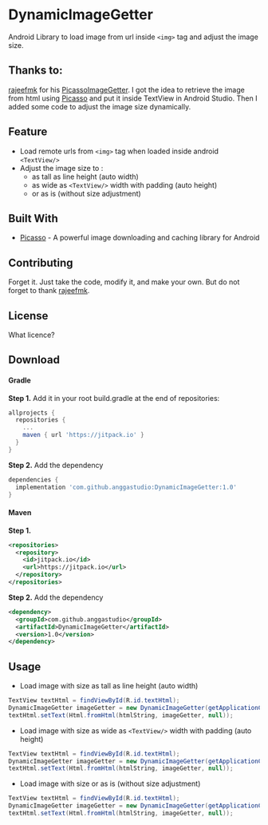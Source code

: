 # DynamicImageGetter
Android Library to load image from url inside `<img>` tag and adjust the image size.

## Thanks to:
[rajeefmk](https://gist.github.com/rajeefmk) for his [PicassoImageGetter](https://gist.github.com/rajeefmk/beb1b79363c12041da7fd540bcf27765).
I got the idea to retrieve the image from html using [Picasso](http://square.github.io/picasso/ "Picasso") and put it inside TextView in Android Studio. Then I added some code to adjust the image size dynamically.

## Feature
- Load remote urls from `<img>` tag when loaded inside android `<TextView/>`
- Adjust the image size to :
  - as tall as line height (auto width)
  - as wide as `<TextView/>` width with padding (auto height)
  - or as is (without size adjustment)

## Built With

* [Picasso](http://square.github.io/picasso/ "Picasso") - A powerful image downloading and caching library for Android

## Contributing

Forget it. Just take the code, modify it, and make your own.
But do not forget to thank [rajeefmk](https://gist.github.com/rajeefmk).

## License

What licence?

## Download
#### Gradle
**Step 1.** Add it in your root build.gradle at the end of repositories:
```gradle
allprojects {
  repositories {
    ...
    maven { url 'https://jitpack.io' }
  }
}
```

**Step 2.** Add the dependency
```gradle
dependencies {
  implementation 'com.github.anggastudio:DynamicImageGetter:1.0'
}
```
#### Maven
**Step 1.**
```xml
<repositories>
  <repository>
    <id>jitpack.io</id>
    <url>https://jitpack.io</url>
  </repository>
</repositories>
```

**Step 2.** Add the dependency
```xml
<dependency>
  <groupId>com.github.anggastudio</groupId>
  <artifactId>DynamicImageGetter</artifactId>
  <version>1.0</version>
</dependency>
```

## Usage
- Load image with size as tall as line height (auto width)
```java
TextView textHtml = findViewById(R.id.textHtml);
DynamicImageGetter imageGetter = new DynamicImageGetter(getApplicationContext(), textHtml, DynamicImageGetter.INLINE_TEXT);
textHtml.setText(Html.fromHtml(htmlString, imageGetter, null));
```
- Load image with size as wide as `<TextView/>` width with padding (auto height)
```java
TextView textHtml = findViewById(R.id.textHtml);
DynamicImageGetter imageGetter = new DynamicImageGetter(getApplicationContext(), textHtml, DynamicImageGetter.FULL_WIDTH);
textHtml.setText(Html.fromHtml(htmlString, imageGetter, null));
```
- Load image with size or as is (without size adjustment)
```java
TextView textHtml = findViewById(R.id.textHtml);
DynamicImageGetter imageGetter = new DynamicImageGetter(getApplicationContext(), textHtml);
textHtml.setText(Html.fromHtml(htmlString, imageGetter, null));
```
